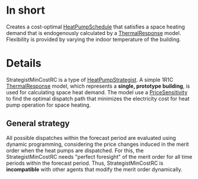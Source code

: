 # In short

Creates a cost-optimal [HeatPumpSchedule](./HeatPumpSchedule.md) that satisfies a space heating demand that is endogenously calculated by a [ThermalResponse](./ThermalResponse.md) model.
Flexibility is provided by varying the indoor temperature of the building.

# Details

StrategistMinCostRC is a type of [HeatPumpStrategist](./HeatPumpStrategist.md).
A simple 1R1C [ThermalResponse](./ThermalResponse.md) model, which represents a **single, prototype building**, is used for calculating space heat demand.
The model use a [PriceSensitivity](./PriceSensitivity.md) to find the optimal dispatch path that minimizes the electricity cost for heat pump operation for space heating.

## General strategy

All possible dispatches within the forecast period are evaluated using dynamic programming, considering the price changes induced in the merit order when the heat pumps are dispatched.
For this, the StrategistMinCostRC needs "perfect foresight" of the merit order for all time periods within the forecast period.
Thus, StrategistMinCostRC is **incompatible** with other agents that modify the merit order dynamically.
